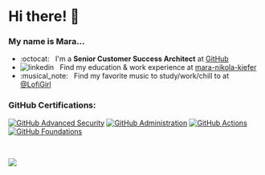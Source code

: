 # Hi there! :wave:

### My name is <b>Mara</b>...

<ul>
  <li>
    :octocat: &nbsp; I'm a <b>Senior Customer Success Architect</b> at <a href="https://www.youtube.com/watch?v=pBy1zgt0XPc">GitHub</a>
  </li>
  <li>
    <img src="https://i.sstatic.net/gVE0j.png" alt="linkedin"> &nbsp; 
    Find my education & work experience at <a href="https://www.linkedin.com/in/mara-nikola-kiefer">mara-nikola-kiefer</a>
  </li>
  <li>
    :musical_note: &nbsp; Find my favorite music to study/work/chill to at <a href="https://www.youtube.com/@LofiGirl">@LofiGirl</a>
  </li>
</ul>

### GitHub Certifications:

<!--START_SECTION:badges-->
[![GitHub Advanced Security](https://images.credly.com/size/110x110/images/c9ed294b-f8ac-48fa-a8c3-96dab1f110f2/image.png)](http://www.credly.com/badges/1c93695e-2247-4ea9-87e2-27af9e88d3c2 "GitHub Advanced Security")
[![GitHub Administration](https://images.credly.com/size/110x110/images/34880f37-8ec8-4542-a78a-73ba6647208e/image.png)](http://www.credly.com/badges/88809896-0999-4215-be54-4bcbcd9c130b "GitHub Administration")
[![GitHub Actions](https://images.credly.com/size/110x110/images/89efc3e7-842b-4790-b09b-9ea5efc71ec3/image.png)](http://www.credly.com/badges/3aca13a6-4a3e-4fde-b44c-4f0feb9d767c "GitHub Actions")
[![GitHub Foundations](https://images.credly.com/size/110x110/images/024d0122-724d-4c5a-bd83-cfe3c4b7a073/image.png)](http://www.credly.com/badges/fbbee16e-6c0b-46a1-8df8-b02e19440e54 "GitHub Foundations")
<!--END_SECTION:badges-->
<br>

![](https://komarev.com/ghpvc/?username=mnkiefer)
